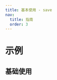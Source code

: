 ```yaml
---
title: 基本使用 - save
nav:
  title: 指南
  order: 3
---
```


# 示例

## 基础使用

<code src="../examples/save-use.tsx" />

